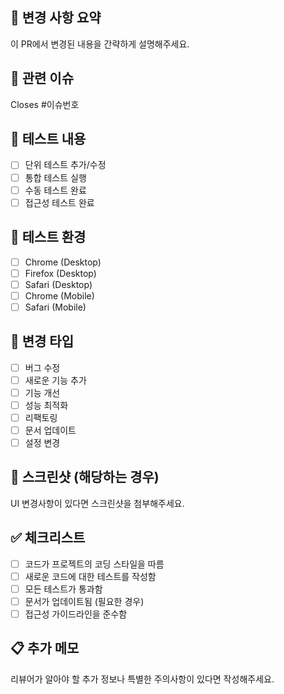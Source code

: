 ## 📝 변경 사항 요약
이 PR에서 변경된 내용을 간략하게 설명해주세요.

## 🔗 관련 이슈
Closes #이슈번호

## 🧪 테스트 내용
- [ ] 단위 테스트 추가/수정
- [ ] 통합 테스트 실행
- [ ] 수동 테스트 완료
- [ ] 접근성 테스트 완료

## 📱 테스트 환경
- [ ] Chrome (Desktop)
- [ ] Firefox (Desktop)
- [ ] Safari (Desktop)
- [ ] Chrome (Mobile)
- [ ] Safari (Mobile)

## 🔄 변경 타입
- [ ] 버그 수정
- [ ] 새로운 기능 추가
- [ ] 기능 개선
- [ ] 성능 최적화
- [ ] 리팩토링
- [ ] 문서 업데이트
- [ ] 설정 변경

## 📸 스크린샷 (해당하는 경우)
UI 변경사항이 있다면 스크린샷을 첨부해주세요.

## ✅ 체크리스트
- [ ] 코드가 프로젝트의 코딩 스타일을 따름
- [ ] 새로운 코드에 대한 테스트를 작성함
- [ ] 모든 테스트가 통과함
- [ ] 문서가 업데이트됨 (필요한 경우)
- [ ] 접근성 가이드라인을 준수함

## 📋 추가 메모
리뷰어가 알아야 할 추가 정보나 특별한 주의사항이 있다면 작성해주세요.
